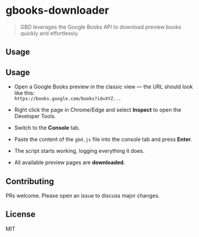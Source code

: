 # gbooks-downloader

> GBD leverages the Google Books API to download preview books quickly and effortlessly.

## Usage

## Usage

- Open a Google Books preview in the classic view — the URL should look like this:  
  `https://books.google.com/books?id=XYZ...`

- Right click the page in Chrome/Edge and select **Inspect** to open the Developer Tools.  

- Switch to the **Console** tab.  

- Paste the content of the `gbd.js` file into the console tab and press **Enter**.  

- The script starts working, logging everything it does.  

- All available preview pages are **downloaded**.  

## Contributing

PRs welcome. Please open an issue to discuss major changes.

## License

MIT
